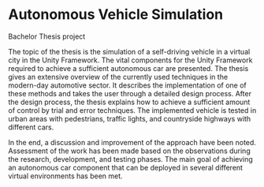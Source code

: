 # Autonomous Vehicle Simulation
Bachelor Thesis project


The topic of the thesis is the simulation of a self-driving vehicle in a virtual city in the Unity Framework. The vital components for the Unity Framework required to achieve a sufficient autonomous car are presented. The thesis gives an extensive overview of the currently used techniques in the modern-day automotive sector. It describes the implementation of one of these methods and takes the user through a detailed design process. After the design process, the thesis explains how to achieve a sufficient amount of control by trial and error techniques.  The implemented vehicle is tested in urban areas with pedestrians, traffic lights, and countryside highways with different cars.

In the end, a discussion and improvement of the approach have been noted. Assessment of the work has been made based on the observations during the research, development, and testing phases. The main goal of achieving an autonomous car component that can be deployed in several different virtual environments has been met.
